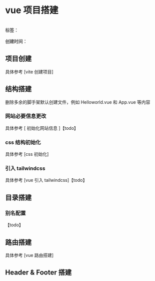 # vue 项目搭建

<div style="color: red;padding: 16px 0; font-weight: 600;color: rgb(82 82 82); display: flex;gap: 10px;">
    <span>标签：</span>
    <Badge type="tip" text="前端" />
    <Badge type="tip" text="html" />
    <Badge type="tip" text="原子化" />
</div>

<div style="color: red; font-weight: 600;color: rgb(82 82 82);">
    <span>创建时间：</span>
    <Badge type="tip" text="2024-05-03" />
</div>

## 项目创建

具体参考 [vite 创建项目]

## 结构搭建

删除多余的脚手架默认创建文件，例如 Helloworld.vue 和 App.vue 等内容

### 网站必要信息更改

具体参考 [ 初始化网站信息 ]【todo】

### css 结构初始化

具体参考 [css 初始化]

### 引入 tailwindcss

具体参考 [vue 引入 tailwindcss]【todo】

## 目录搭建

### 别名配置

【todo】

## 路由搭建

具体参考 [vue 路由搭建]

## Header & Footer 搭建




